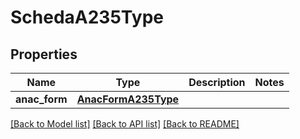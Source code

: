 # SchedaA235Type

## Properties
Name | Type | Description | Notes
------------ | ------------- | ------------- | -------------
**anac_form** | [**AnacFormA235Type**](AnacFormA235Type.md) |  | 

[[Back to Model list]](../README.md#documentation-for-models) [[Back to API list]](../README.md#documentation-for-api-endpoints) [[Back to README]](../README.md)

